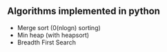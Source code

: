 ## Algorithms implemented in python

- Merge sort (0(nlogn) sorting)
- Min heap (with heapsort)
- Breadth First Search
